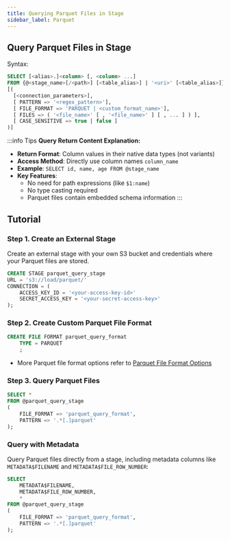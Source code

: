 ```yaml
---
title: Querying Parquet Files in Stage
sidebar_label: Parquet
---
```


## Query Parquet Files in Stage

Syntax:
```sql
SELECT [<alias>.]<column> [, <column> ...] 
FROM {@<stage_name>[/<path>] [<table_alias>] | '<uri>' [<table_alias>]} 
[( 
  [<connection_parameters>],
  [ PATTERN => '<regex_pattern>'],
  [ FILE_FORMAT => 'PARQUET | <custom_format_name>'],
  [ FILES => ( '<file_name>' [ , '<file_name>' ] [ , ... ] ) ],
  [ CASE_SENSITIVE => true | false ]
)]
```

:::info Tips
**Query Return Content Explanation:**

* **Return Format**: Column values in their native data types (not variants)
* **Access Method**: Directly use column names `column_name`
* **Example**: `SELECT id, name, age FROM @stage_name`
* **Key Features**:
  * No need for path expressions (like `$1:name`)
  * No type casting required
  * Parquet files contain embedded schema information
:::

## Tutorial

### Step 1. Create an External Stage

Create an external stage with your own S3 bucket and credentials where your Parquet files are stored.
```sql
CREATE STAGE parquet_query_stage 
URL = 's3://load/parquet/' 
CONNECTION = (
    ACCESS_KEY_ID = '<your-access-key-id>' 
    SECRET_ACCESS_KEY = '<your-secret-access-key>'
);
```

### Step 2. Create Custom Parquet File Format

```sql
CREATE FILE FORMAT parquet_query_format 
    TYPE = PARQUET
    ;
```
- More Parquet file format options refer to [Parquet File Format Options](/sql/sql-reference/file-format-options#parquet-options)

### Step 3. Query Parquet Files

```sql
SELECT *
FROM @parquet_query_stage
(
    FILE_FORMAT => 'parquet_query_format',
    PATTERN => '.*[.]parquet'
);
```
### Query with Metadata

Query Parquet files directly from a stage, including metadata columns like `METADATA$FILENAME` and `METADATA$FILE_ROW_NUMBER`:

```sql
SELECT
    METADATA$FILENAME,
    METADATA$FILE_ROW_NUMBER,
    *
FROM @parquet_query_stage
(
    FILE_FORMAT => 'parquet_query_format',
    PATTERN => '.*[.]parquet'
);
```